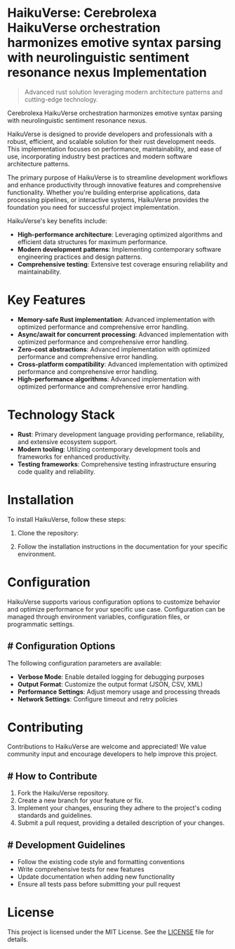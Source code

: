 <!-- fallback_HaikuVerse_20250805184712_93990 -->

# HaikuVerse: Cerebrolexa HaikuVerse orchestration harmonizes emotive syntax parsing with neurolinguistic sentiment resonance nexus Implementation
> Advanced rust solution leveraging modern architecture patterns and cutting-edge technology.

Cerebrolexa HaikuVerse orchestration harmonizes emotive syntax parsing with neurolinguistic sentiment resonance nexus.

HaikuVerse is designed to provide developers and professionals with a robust, efficient, and scalable solution for their rust development needs. This implementation focuses on performance, maintainability, and ease of use, incorporating industry best practices and modern software architecture patterns.

The primary purpose of HaikuVerse is to streamline development workflows and enhance productivity through innovative features and comprehensive functionality. Whether you're building enterprise applications, data processing pipelines, or interactive systems, HaikuVerse provides the foundation you need for successful project implementation.

HaikuVerse's key benefits include:

* **High-performance architecture**: Leveraging optimized algorithms and efficient data structures for maximum performance.
* **Modern development patterns**: Implementing contemporary software engineering practices and design patterns.
* **Comprehensive testing**: Extensive test coverage ensuring reliability and maintainability.

# Key Features

* **Memory-safe Rust implementation**: Advanced implementation with optimized performance and comprehensive error handling.
* **Async/await for concurrent processing**: Advanced implementation with optimized performance and comprehensive error handling.
* **Zero-cost abstractions**: Advanced implementation with optimized performance and comprehensive error handling.
* **Cross-platform compatibility**: Advanced implementation with optimized performance and comprehensive error handling.
* **High-performance algorithms**: Advanced implementation with optimized performance and comprehensive error handling.

# Technology Stack

* **Rust**: Primary development language providing performance, reliability, and extensive ecosystem support.
* **Modern tooling**: Utilizing contemporary development tools and frameworks for enhanced productivity.
* **Testing frameworks**: Comprehensive testing infrastructure ensuring code quality and reliability.

# Installation

To install HaikuVerse, follow these steps:

1. Clone the repository:


2. Follow the installation instructions in the documentation for your specific environment.

# Configuration

HaikuVerse supports various configuration options to customize behavior and optimize performance for your specific use case. Configuration can be managed through environment variables, configuration files, or programmatic settings.

## # Configuration Options

The following configuration parameters are available:

* **Verbose Mode**: Enable detailed logging for debugging purposes
* **Output Format**: Customize the output format (JSON, CSV, XML)
* **Performance Settings**: Adjust memory usage and processing threads
* **Network Settings**: Configure timeout and retry policies

# Contributing

Contributions to HaikuVerse are welcome and appreciated! We value community input and encourage developers to help improve this project.

## # How to Contribute

1. Fork the HaikuVerse repository.
2. Create a new branch for your feature or fix.
3. Implement your changes, ensuring they adhere to the project's coding standards and guidelines.
4. Submit a pull request, providing a detailed description of your changes.

## # Development Guidelines

* Follow the existing code style and formatting conventions
* Write comprehensive tests for new features
* Update documentation when adding new functionality
* Ensure all tests pass before submitting your pull request

# License

This project is licensed under the MIT License. See the [LICENSE](https://github.com/QOZU/HaikuVerse/blob/main/LICENSE) file for details.
